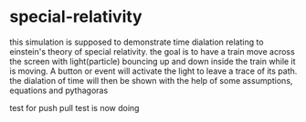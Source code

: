 # special-relativity
this simulation is supposed to demonstrate time dialation relating to einstein's theory of special relativity. the goal is to have a train move across the screen with light(particle) bouncing up and down inside the train while it is moving. A button or event will activate the light to leave a trace of its path. the dialation of time will then be shown with the help of some assumptions, equations and pythagoras

test for push
pull test is now doing
